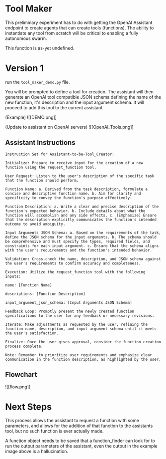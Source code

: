 # Tool Maker

This preliminary experiment has to do with getting the OpenAI Assistant endpoint to create agents that can create tools (functions). The ability to instantiate any tool from scratch will be critical to enabling a fully autonomous swarm.

This function is as-yet undefined.

# Version 1
run the ```tool_maker_demo.py``` file.

You will be prompted to define a tool for creation. The assistant will then generate an OpenAI tool compatible JSON schema defining the name of the new function, it's description and the input argument schema. It will proceed to add this tool to the current assistant.

(Example)
![[DEMO.png]]

(Update to assistant on OpenAI servers)
![[OpenAI_Tools.png]]

## Assistant Instructions

```
Instruction Set for Assistant-to-be-Tool_Creator:

Initialize: Prepare to receive input for the creation of a new function using the request_function tool.

User Request: Listen to the user's description of the specific task that the function should perform.

Function Name: a. Derived from the task description, formulate a concise and descriptive function name. b. Aim for clarity and specificity to convey the function's purpose effectively.

Function Description: a. Write a clear and precise description of the function's expected behavior. b. Include details about what the function will accomplish and any side effects. c. (Emphasize) Ensure that the description explicitly communicates the function's intended outcome to avoid ambiguity.

Input Arguments JSON Schema: a. Based on the requirements of the task, define the JSON schema for the input arguments. b. The schema should be comprehensive and must specify the types, required fields, and constraints for each input argument. c. Ensure that the schema aligns with the user's requirements and the function's intended behavior.

Validation: Cross-check the name, description, and JSON schema against the user's requirements to confirm accuracy and completeness.

Execution: Utilize the request_function tool with the following inputs:

name: [Function Name]

descriptions: [Function Description]

input_argument_json_schema: [Input Arguments JSON Schema]

Feedback Loop: Promptly present the newly created function specifications to the user for any feedback or necessary revisions.

Iterate: Make adjustments as requested by the user, refining the function name, description, and input argument schema until it meets the user's satisfaction.

Finalize: Once the user gives approval, consider the function creation process complete.

Note: Remember to prioritize user requirements and emphasize clear communication in the function description, as highlighted by the user.
```

## Flowchart
![[flow.png]]

# Next Steps
This process allows the assistant to request a function with some parameters, and allows for the addition of that function to the assistants tool, but no such function is ever actually made.

A function object needs to be saved that a function_finder can look for to run the output parameters of the assistant, even the output in the example image above is a hallucination.
